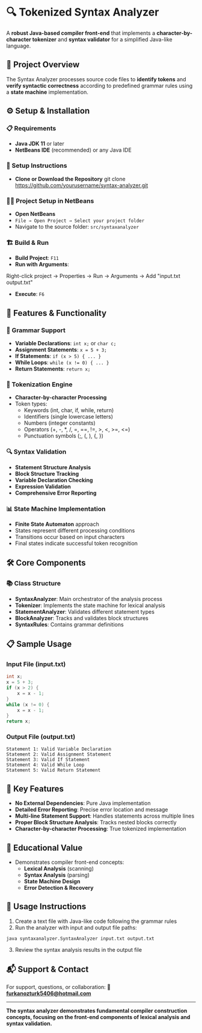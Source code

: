 
# 🔍 Tokenized Syntax Analyzer

A **robust Java-based compiler front-end** that implements a **character-by-character tokenizer** and **syntax validator** for a simplified Java-like language.

## 🚀 Project Overview

The Syntax Analyzer processes source code files to **identify tokens** and **verify syntactic correctness** according to predefined grammar rules using a **state machine** implementation.

## ⚙️ Setup & Installation

### 📋 Requirements

* **Java JDK 11** or later
* **NetBeans IDE** (recommended) or any Java IDE

### 🔧 Setup Instructions

* **Clone or Download the Repository**
git clone https://github.com/yourusername/syntax-analyzer.git


### 👨‍💻 Project Setup in NetBeans

* **Open NetBeans**
* `File → Open Project → Select your project folder`
* Navigate to the source folder: `src/syntaxanalyzer`

### 🏗️ Build & Run

* **Build Project**: `F11`
* **Run with Arguments**: 

Right-click project → Properties → Run → Arguments → Add "input.txt output.txt"

* **Execute**: `F6`

## 🎯 Features & Functionality

### 📝 Grammar Support

* **Variable Declarations**: `int x;` or `char c;`
* **Assignment Statements**: `x = 5 + 3;`
* **If Statements**: `if (x > 5) { ... }`
* **While Loops**: `while (x != 0) { ... }`
* **Return Statements**: `return x;`

### 🧩 Tokenization Engine

* **Character-by-character Processing**
* Token types:
  * Keywords (int, char, if, while, return)
  * Identifiers (single lowercase letters)
  * Numbers (integer constants)
  * Operators (+, -, *, /, =, ==, !=, >, <, >=, <=)
  * Punctuation symbols (;, (, ), {, })

### 🔍 Syntax Validation

* **Statement Structure Analysis**
* **Block Structure Tracking**
* **Variable Declaration Checking**
* **Expression Validation**
* **Comprehensive Error Reporting**

### 📊 State Machine Implementation

* **Finite State Automaton** approach
* States represent different processing conditions
* Transitions occur based on input characters
* Final states indicate successful token recognition

## 🛠️ Core Components

### 📚 Class Structure

* **SyntaxAnalyzer**: Main orchestrator of the analysis process
* **Tokenizer**: Implements the state machine for lexical analysis
* **StatementAnalyzer**: Validates different statement types
* **BlockAnalyzer**: Tracks and validates block structures
* **SyntaxRules**: Contains grammar definitions

## 📋 Sample Usage

### Input File (input.txt)
```java
int x;
x = 5 + 3;
if (x > 2) {
    x = x - 1;
}
while (x != 0) {
    x = x - 1;
}
return x;
```

### Output File (output.txt)
```
Statement 1: Valid Variable Declaration
Statement 2: Valid Assignment Statement
Statement 3: Valid If Statement
Statement 4: Valid While Loop
Statement 5: Valid Return Statement
```

## 🌟 Key Features

* **No External Dependencies**: Pure Java implementation
* **Detailed Error Reporting**: Precise error location and message
* **Multi-line Statement Support**: Handles statements across multiple lines
* **Proper Block Structure Analysis**: Tracks nested blocks correctly
* **Character-by-character Processing**: True tokenized implementation

## 🧠 Educational Value

* Demonstrates compiler front-end concepts:
  * **Lexical Analysis** (scanning)
  * **Syntax Analysis** (parsing)
  * **State Machine Design**
  * **Error Detection & Recovery**
  
## 🚦 Usage Instructions

1. Create a text file with Java-like code following the grammar rules
2. Run the analyzer with input and output file paths:
```
java syntaxanalyzer.SyntaxAnalyzer input.txt output.txt
```
3. Review the syntax analysis results in the output file

## 📬 Support & Contact

For support, questions, or collaboration:
📧 **furkanozturk5406@hotmail.com**

---

**The syntax analyzer demonstrates fundamental compiler construction concepts, focusing on the front-end components of lexical analysis and syntax validation.**
